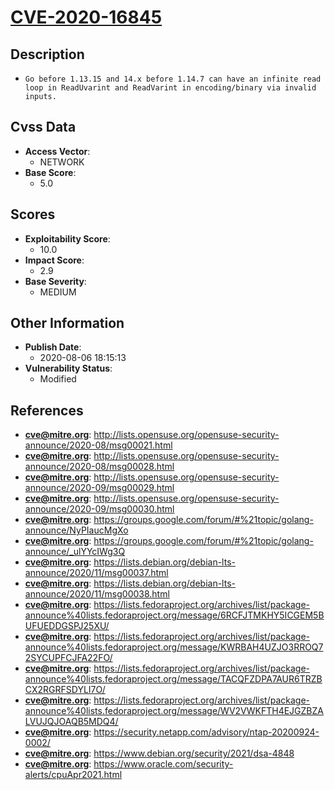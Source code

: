 
# [CVE-2020-16845](http://lists.opensuse.org/opensuse-security-announce/2020-08/msg00021.html)

## Description

- `Go before 1.13.15 and 14.x before 1.14.7 can have an infinite read loop in ReadUvarint and ReadVarint in encoding/binary via invalid inputs.`

## Cvss Data

- **Access Vector**:
  - NETWORK
- **Base Score**:
  - 5.0

## Scores

- **Exploitability Score**:
  - 10.0
- **Impact Score**:
  - 2.9
- **Base Severity**:
  - MEDIUM

## Other Information

- **Publish Date**:
  - 2020-08-06 18:15:13
- **Vulnerability Status**:
  - Modified

## References

- **cve@mitre.org**: http://lists.opensuse.org/opensuse-security-announce/2020-08/msg00021.html
- **cve@mitre.org**: http://lists.opensuse.org/opensuse-security-announce/2020-08/msg00028.html
- **cve@mitre.org**: http://lists.opensuse.org/opensuse-security-announce/2020-09/msg00029.html
- **cve@mitre.org**: http://lists.opensuse.org/opensuse-security-announce/2020-09/msg00030.html
- **cve@mitre.org**: https://groups.google.com/forum/#%21topic/golang-announce/NyPIaucMgXo
- **cve@mitre.org**: https://groups.google.com/forum/#%21topic/golang-announce/_ulYYcIWg3Q
- **cve@mitre.org**: https://lists.debian.org/debian-lts-announce/2020/11/msg00037.html
- **cve@mitre.org**: https://lists.debian.org/debian-lts-announce/2020/11/msg00038.html
- **cve@mitre.org**: https://lists.fedoraproject.org/archives/list/package-announce%40lists.fedoraproject.org/message/6RCFJTMKHY5ICGEM5BUFUEDDGSPJ25XU/
- **cve@mitre.org**: https://lists.fedoraproject.org/archives/list/package-announce%40lists.fedoraproject.org/message/KWRBAH4UZJO3RROQ72SYCUPFCJFA22FO/
- **cve@mitre.org**: https://lists.fedoraproject.org/archives/list/package-announce%40lists.fedoraproject.org/message/TACQFZDPA7AUR6TRZBCX2RGRFSDYLI7O/
- **cve@mitre.org**: https://lists.fedoraproject.org/archives/list/package-announce%40lists.fedoraproject.org/message/WV2VWKFTH4EJGZBZALVUJQJOAQB5MDQ4/
- **cve@mitre.org**: https://security.netapp.com/advisory/ntap-20200924-0002/
- **cve@mitre.org**: https://www.debian.org/security/2021/dsa-4848
- **cve@mitre.org**: https://www.oracle.com/security-alerts/cpuApr2021.html
